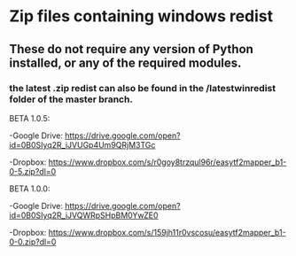 # Zip files containing windows redist

## These do not require any version of Python installed, or any of the required modules.

### the latest .zip redist can also be found in the /latestwinredist folder of the master branch.

BETA 1.0.5:

-Google Drive: https://drive.google.com/open?id=0B0SIyq2R_iJVUGp4Um9QRjM3TGc

-Dropbox: https://www.dropbox.com/s/r0goy8trzqul96r/easytf2mapper_b1-0-5.zip?dl=0



BETA 1.0.0: 

-Google Drive: https://drive.google.com/open?id=0B0SIyq2R_iJVQWRpSHpBM0YwZE0

-Dropbox: https://www.dropbox.com/s/159jh11r0vscosu/easytf2mapper_b1-0-0.zip?dl=0